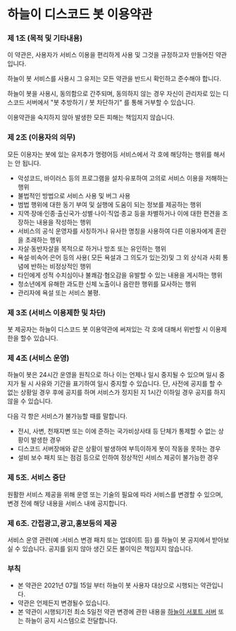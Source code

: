 # 하늘이 디스코드 봇 이용약관

### 제 1조 (목적 및 기타내용)
이 약관은, 사용자가 서비스 이용을 편리하게 사용 및 그것을 규정하고자 만들어진 약관 입니다.

하늘이 봇 서비스를 사용시 그 유저는 모든 약관을 반드시 확인하고 준수해야 합니다.

하늘이 봇을 사용시, 동의함으로 간주되며, 동의하지 않는 경우 자신이 관리자로 있는 디스코드 서버에서 "봇 추방하기 / 봇 차단하기" 를 통해 거부할 수 있습니다.

이용약관을 숙지하지 않아 발생한 모든 피해는 책임지지 않습니다.

### 제 2조 (이용자의 의무)
모든 이용자는 봇에 있는 유저추가 명령어등 서비스에서 각 호에 해당하는 행위를 해서는 안 됩니다.
+ 악성코드, 바이러스 등의 프로그램을 설치·유포하여 고의로 서비스 이용을 저해하는 행위
+ 불법적인 방법으로 서비스 사용 및 버그 사용
+ 범법 행위에 대한 동기 부여 및 실행에 도움이 되는 정보를 제공하는 행위
+ 지역·장애·인종·출신국가·성별·나이·직업·종교 등을 차별하거나 이에 대한 편견을 조장하는 내용을 작성하는 행위
+ 서비스의 공식 운영자를 사칭하거나 유사한 명칭을 사용하여 다른 이용자에게 혼란을 초래하는 행위
+ 자살·동반자살을 목적으로 하거나 방조 또는 유인하는 행위
+ 욕설·비속어·은어 등의 사용( 모든 욕설과 그 의도가 있는것)및 그 외 상식과 사회 통념에 반하는 비정상적인 행위
+ 타인에게 성적 수치심이나 불쾌감·혐오감을 유발할 수 있는 내용을 게시하는 행위
+ 청소년에게 유해한 과도한 신체 노출이나 음란한 행위를 묘사하는 행위
+ 관리자에 욕설 또는 서비스 불평.

### 제 3조 (서비스 이용제한 및 차단)
봇 제공자는 하늘이 디스코드 봇 이용약관에 써져있는 각 호에 대해서 위반할 시 이용제한을 할수 있습니다.

### 제 4조 (서비스 운영)
하늘이 봇은 24시간 운영을 원칙으로 하나 이는 언제나 일시 중지될 수 있으며 일시 중지가 될 시 사유와 기간을 표기하여 일시 중지할 수 있습니다. 단, 사전에 공지를 할 수 없는 상황일 경우 후에 공지를 하며 서비스가 정지된 지 1시간 이하일 경우 공지를 하지 않을 수 있습니다.

다음 각 항은 서비스가 불가능할 때를 말합니다.

+ 전시, 사변, 천재지변 또는 이에 준하는 국가비상사태 등 단체가 통제할 수 없는 상황이 발생한 경우
+ 디스코드 서버장애와 같은 상황이 발생하여 부득이하게 봇이 작동을 못하는 경우
+ 설비 보수 패치 또는 점검 등으로 인하여 정상적인 서비스 제공이 불가능한 경우

### 제 5조. 서비스 중단
원활한 서비스 제공을 위해 운영 또는 기술의 필요에 따라 서비스를 변경할 수 있으며, 변경 전에 해당 내용을 서비스 내에 공지합니다.


### 제 6조. 간접광고,광고,홍보등의 제공
서비스 운영 관련(예 :서비스 변경 패치 또는 업데이트 등) 를 하늘이 봇 공지에서 받아보실 수 있습니다. 공지를 읽지 않아 생긴 모든 불이익은 책임지지 않습니다.

### 부칙
+ 본 약관은 2021년 07월 15일 부터 하늘이 봇 사용자 대상으로 시행되는 약관입니다.
+ 약관은 언제든지 변경될수 있습니다.
+ 본 약관이 시행되기전 최소 5일전 약관 변경에 관한 내용을 [하늘이 서포트 서버](https://discord.gg/sSH5KnT9zv) 또는 하늘이 공지 시스템으로 전달합니다.
